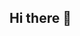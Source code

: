 ## Hi there 👋

<!--
**emwoe/emwoe** is a ✨ _special_ ✨ repository because its `README.md` (this file) appears on your GitHub profile.

Here are some ideas to get you started:

- 🔭 I’m currently working on ... a study/learning app called Study Helper
- 🌱 I’m currently learning ... the OpenAI developer platform
- 👯 I’m looking to collaborate on ... any edTech/learning apps
- 💬 I'd like to study next ... ML engineering
- 📫 How to reach me: emma.woelk@gmail.com
- 😄 Pronouns: she/her
-->
